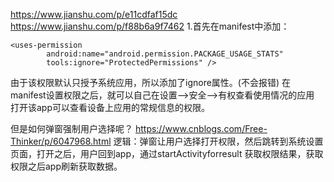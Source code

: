 https://www.jianshu.com/p/e11cdfaf15dc
https://www.jianshu.com/p/f88b6a9f7462
1.首先在manifest中添加：
```
<uses-permission
        android:name="android.permission.PACKAGE_USAGE_STATS"
        tools:ignore="ProtectedPermissions" />
```
由于该权限默认只授予系统应用，所以添加了ignore属性。(不会报错)
在manifest设置权限之后，就可以自己在设置-->安全-->有权查看使用情况的应用
打开该app可以查看设备上应用的常规信息的权限。

但是如何弹窗强制用户选择呢？
https://www.cnblogs.com/Free-Thinker/p/6047968.html
逻辑：弹窗让用户选择打开权限，然后跳转到系统设置页面，打开之后，用户回到app，通过startActivityforresult  获取权限结果，获取权限之后app刷新获取数据。

